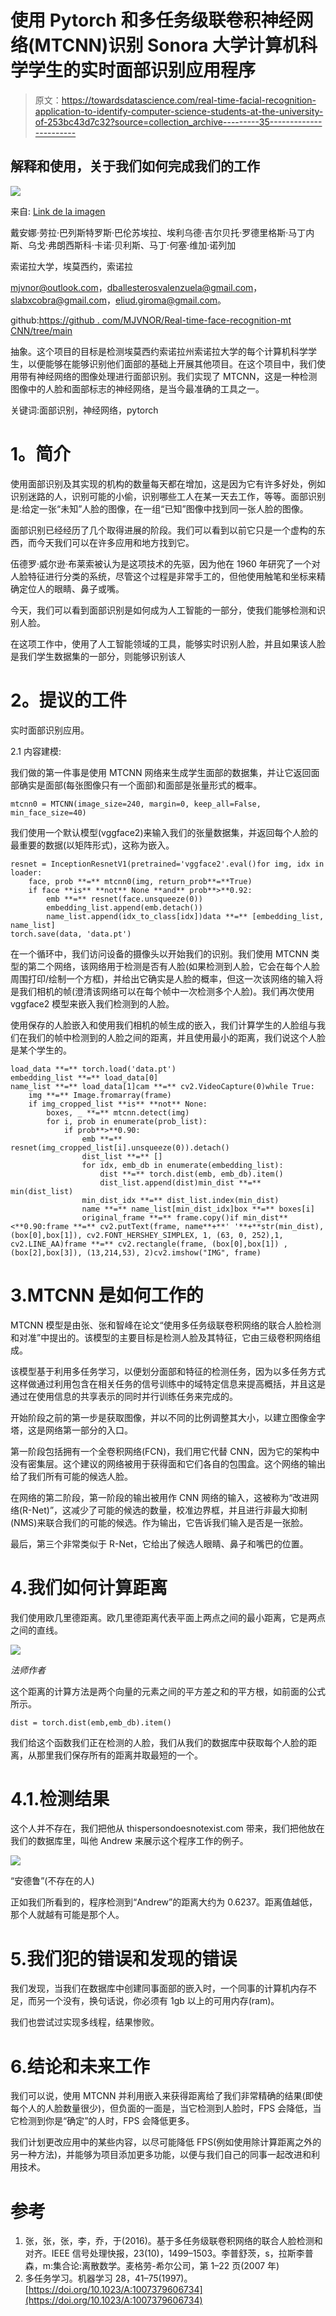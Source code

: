 # 使用 Pytorch 和多任务级联卷积神经网络(MTCNN)识别 Sonora 大学计算机科学学生的实时面部识别应用程序

> 原文：<https://towardsdatascience.com/real-time-facial-recognition-application-to-identify-computer-science-students-at-the-university-of-253bc43d7c32?source=collection_archive---------35----------------------->

## 解释和使用，关于我们如何完成我们的工作

![](img/9c7de5f32b684f21250ac44ffc898738.png)

来自: [Link de la imagen](https://www.freepik.es/vector-gratis/hombre-cara-escanear-tecnologia-digital-biometrica_5597121.htm#page=1&query=face%20recognition&position=6)

戴安娜·劳拉·巴列斯特罗斯·巴伦苏埃拉、埃利乌德·吉尔贝托·罗德里格斯·马丁内斯、乌戈·弗朗西斯科·卡诺·贝利斯、马丁·何塞·维加·诺列加

索诺拉大学，埃莫西约，索诺拉

[mjvnor@outlook.com](mailto:mjvnor@outlook.com)，[dballesterosvalenzuela@gmail.com](mailto:dballesterosvalenzuela@gmail.com)，slabxcobra@gmail.com，eliud.giroma@gmail.com。

github:[https://github . com/MJVNOR/Real-time-face-recognition-mt CNN/tree/main](https://github.com/MJVNOR/Real-time-facial-recognition-MTCNN/tree/main)

抽象。这个项目的目标是检测埃莫西约索诺拉州索诺拉大学的每个计算机科学学生，以便能够在能够识别他们面部的基础上开展其他项目。在这个项目中，我们使用带有神经网络的图像处理进行面部识别。我们实现了 MTCNN，这是一种检测图像中的人脸和面部标志的神经网络，是当今最准确的工具之一。

关键词:面部识别，神经网络，pytorch

# **1。简介**

使用面部识别及其实现的机构的数量每天都在增加，这是因为它有许多好处，例如识别迷路的人，识别可能的小偷，识别哪些工人在某一天去工作，等等。面部识别是:给定一张“未知”人脸的图像，在一组“已知”图像中找到同一张人脸的图像。

面部识别已经经历了几个取得进展的阶段。我们可以看到以前它只是一个虚构的东西，而今天我们可以在许多应用和地方找到它。

伍德罗·威尔逊·布莱索被认为是这项技术的先驱，因为他在 1960 年研究了一个对人脸特征进行分类的系统，尽管这个过程是非常手工的，但他使用触笔和坐标来精确定位人的眼睛、鼻子或嘴。

今天，我们可以看到面部识别是如何成为人工智能的一部分，使我们能够检测和识别人脸。

在这项工作中，使用了人工智能领域的工具，能够实时识别人脸，并且如果该人脸是我们学生数据集的一部分，则能够识别该人

# **2。提议的工件**

实时面部识别应用。

2.1 内容建模:

我们做的第一件事是使用 MTCNN 网络来生成学生面部的数据集，并让它返回面部确实是面部(每张图像只有一个面部)和面部是张量形式的概率。

```
mtcnn0 = MTCNN(image_size=240, margin=0, keep_all=False, min_face_size=40)
```

我们使用一个默认模型(vggface2)来输入我们的张量数据集，并返回每个人脸的最重要的数据(以矩阵形式)，这称为嵌入。

```
resnet = InceptionResnetV1(pretrained='vggface2'.eval()for img, idx in loader:
    face, prob **=** mtcnn0(img, return_prob**=**True)
    if face **is** **not** None **and** prob**>**0.92:
        emb **=** resnet(face.unsqueeze(0))
        embedding_list.append(emb.detach())
        name_list.append(idx_to_class[idx])data **=** [embedding_list, name_list]
torch.save(data, 'data.pt')
```

在一个循环中，我们访问设备的摄像头以开始我们的识别。我们使用 MTCNN 类型的第二个网络，该网络用于检测是否有人脸(如果检测到人脸，它会在每个人脸周围打印/绘制一个方框)，并给出它确实是人脸的概率，但这一次该网络的输入将是我们相机的帧(澄清该网络可以在每个帧中一次检测多个人脸)。我们再次使用 vggface2 模型来嵌入我们检测到的人脸。

使用保存的人脸嵌入和使用我们相机的帧生成的嵌入，我们计算学生的人脸组与我们在我们的帧中检测到的人脸之间的距离，并且使用最小的距离，我们说这个人脸是某个学生的。

```
load_data **=** torch.load('data.pt')
embedding_list **=** load_data[0]
name_list **=** load_data[1]cam **=** cv2.VideoCapture(0)while True:
    img **=** Image.fromarray(frame)
    if img_cropped_list **is** **not** None:
        boxes, _ **=** mtcnn.detect(img)
        for i, prob in enumerate(prob_list):
            if prob**>**0.90:
                emb **=** resnet(img_cropped_list[i].unsqueeze(0)).detach()
                dist_list **=** [] 
                for idx, emb_db in enumerate(embedding_list):
                    dist **=** torch.dist(emb, emb_db).item()
                    dist_list.append(dist)min_dist **=** min(dist_list)
                min_dist_idx **=** dist_list.index(min_dist) 
                name **=** name_list[min_dist_idx]box **=** boxes[i]
                original_frame **=** frame.copy()if min_dist**<**0.90:frame **=** cv2.putText(frame, name**+**' '**+**str(min_dist), (box[0],box[1]), cv2.FONT_HERSHEY_SIMPLEX, 1, (63, 0, 252),1, cv2.LINE_AA)frame **=** cv2.rectangle(frame, (box[0],box[1]) , (box[2],box[3]), (13,214,53), 2)cv2.imshow("IMG", frame)
```

# 3.MTCNN 是如何工作的

MTCNN 模型是由张、张和智峰在论文“使用多任务级联卷积网络的联合人脸检测和对准”中提出的。该模型的主要目标是检测人脸及其特征，它由三级卷积网络组成。

该模型基于利用多任务学习，以便划分面部和特征的检测任务，因为以多任务方式这样做通过利用包含在相关任务的信号训练中的域特定信息来提高概括，并且这是通过在使用信息的共享表示的同时并行训练任务来完成的。

开始阶段之前的第一步是获取图像，并以不同的比例调整其大小，以建立图像金字塔，这是网络第一部分的入口。

第一阶段包括拥有一个全卷积网络(FCN)，我们用它代替 CNN，因为它的架构中没有密集层。这个建议的网络被用于获得面和它们各自的包围盒。这个网络的输出给了我们所有可能的候选人脸。

在网络的第二阶段，第一阶段的输出被用作 CNN 网络的输入，这被称为“改进网络(R-Net)”，这减少了可能的候选的数量，校准边界框，并且进行非最大抑制(NMS)来联合我们的可能的候选。作为输出，它告诉我们输入是否是一张脸。

最后，第三个非常类似于 R-Net，它给出了候选人眼睛、鼻子和嘴巴的位置。

# 4.我们如何计算距离

我们使用欧几里德距离。欧几里德距离代表平面上两点之间的最小距离，它是两点之间的直线。

![](img/58304190d0d2ed017e225e4c35eda1a2.png)

*法师作者*

这个距离的计算方法是两个向量的元素之间的平方差之和的平方根，如前面的公式所示。

`dist = torch.dist(emb,emb_db).item()`

我们给这个函数我们正在检测的人脸，我们从我们的数据库中获取每个人脸的距离，从那里我们保存所有的距离并取最短的一个。

# 4.1.检测结果

这个人并不存在，我们把他从 thispersondoesnotexist.com 带来，我们把他放在我们的数据库里，叫他 Andrew 来展示这个程序工作的例子。

![](img/aa1c50116023b8bc40166a65ea868eab.png)

“安德鲁”(不存在的人)

正如我们所看到的，程序检测到“Andrew”的距离大约为 0.6237。距离值越低，那个人就越有可能是那个人。

# 5.我们犯的错误和发现的错误

我们发现，当我们在数据库中创建同事面部的嵌入时，一个同事的计算机内存不足，而另一个没有，换句话说，你必须有 1gb 以上的可用内存(ram)。

我们也尝试过实现多线程，结果惨败。

# 6.结论和未来工作

我们可以说，使用 MTCNN 并利用嵌入来获得距离给了我们非常精确的结果(即使每个人的人脸数量很少)，但负面的一面是，当它检测到人脸时，FPS 会降低，当它检测到你是“确定”的人时，FPS 会降低更多。

我们计划更改应用中的某些内容，以尽可能降低 FPS(例如使用除计算距离之外的另一种方法)，并能够为项目添加更多功能，以便与我们自己的同事一起改进和利用技术。

# 参考

1.  张，张，张，李，乔，于(2016)。基于多任务级联卷积网络的联合人脸检测和对齐。IEEE 信号处理快报，23(10)，1499–1503。李普舒茨，s，拉斯李普森，m:集合论:离散数学。麦格劳-希尔公司，第 1–22 页(2007 年)
2.  多任务学习。机器学习 28，41–75(1997)。[https://doi.org/10.1023/A:1007379606734](https://doi.org/10.1023/A:1007379606734)